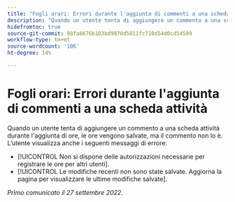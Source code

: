 ```yaml
---
title: "Fogli orari: Errori durante l'aggiunta di commenti a una scheda attività"
description: "Quando un utente tenta di aggiungere un commento a una scheda attività durante l'aggiunta di ore, le ore vengono salvate, ma il commento non lo è. L'utente visualizza anche messaggi di errore."
hidefromtoc: true
source-git-commit: 98fa6676b103bd9870d5811fc710d54d0cd54599
workflow-type: tm+mt
source-wordcount: '106'
ht-degree: 14%

---
```



# Fogli orari: Errori durante l&#39;aggiunta di commenti a una scheda attività

Quando un utente tenta di aggiungere un commento a una scheda attività durante l&#39;aggiunta di ore, le ore vengono salvate, ma il commento non lo è. L’utente visualizza anche i seguenti messaggi di errore:

* [!UICONTROL Non si dispone delle autorizzazioni necessarie per registrare le ore per altri utenti].
* [!UICONTROL Le modifiche recenti non sono state salvate. Aggiorna la pagina per visualizzare le ultime modifiche salvate].

_Primo comunicato il 27 settembre 2022._

